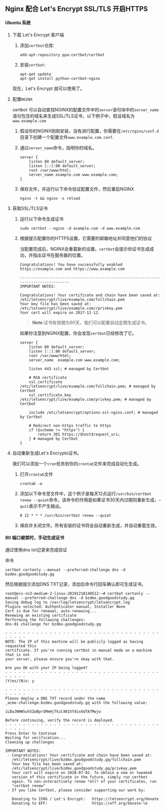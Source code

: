 ## Nginx 配合 Let's Encrypt SSL/TLS 开启HTTPS

#### Ubuntu 系统

1. 下载 Let's Encrypt 客户端

   1. 添加`certbot`仓库:

      ```shell
      add-apt-repository ppa:certbot/certbot
      ```

   2. 安装`certbot`:

      ```shell
      apt-get update
      apt-get install python-certbot-nginx
      ```

   现在，Let's Encrypt 就可以使用了。

2. 配置`NGINX`

   certbot 可以自动查找NGINX的配置文件中的`server`语句块中的`server_name`语句包含的域名来生成SSL/TLS证书，以下例子中，假设域名为`www.example.com`

   1. 假设你的NGINX刚刚安装，没有进行配置，你需要在`/etc/nginx/conf.d`目录下创建一个配置文件`www.example.com.conf`.

   2. 通过`server_name`命令，指明你的域名。  

      ```shell
      server {
          listen 80 default_server;
          listen [::]:80 default_server;
          root /var/www/html;
          server_name example.com www.example.com;
      }
      ```

   3. 保存文件，并运行以下命令验证配置文件，然后重启NGINX

      ```shell
      nginx -t && nginx -s reload
      ```

3. 获取SSL/TLS证书

   1. 运行以下命令生成证书

      ```shell
      sudo certbot --nginx -d example.com -d www.example.com
      ```

   2. 根据提示配置你的HTTPS设置，它需要的邮箱地址并同意他们的协议

      当配置完成后，NGINX会重载新的设置。`certbot`会提示你证书生成成功，并指出证书在服务器的位置。

      ```shell
      Congratulations! You have successfully enabled https://example.com and https://www.example.com 
      
      -------------------------------------------------------------------------------------
      IMPORTANT NOTES: 
      
      Congratulations! Your certificate and chain have been saved at: 
      /etc/letsencrypt/live/example.com/fullchain.pem 
      Your key file has been saved at: 
      /etc/letsencrypt/live/example.com//privkey.pem
      Your cert will expire on 2017-12-12.
      ```

      > **Note**:证书有效期为90天，我们可以配置自动定期生成证书。

      如果你注意到NGINX配置，你会发现`certbot`已经修改了它。

      ```shell
      server {
          listen 80 default_server;
          listen [::]:80 default_server;
          root /var/www/html;
          server_name  example.com www.example.com;
      
          listen 443 ssl; # managed by Certbot
      
          # RSA certificate
          ssl_certificate /etc/letsencrypt/live/example.com/fullchain.pem; # managed by Certbot
          ssl_certificate_key /etc/letsencrypt/live/example.com/privkey.pem; # managed by Certbot
      
          include /etc/letsencrypt/options-ssl-nginx.conf; # managed by Certbot
      
          # Redirect non-https traffic to https
          if ($scheme != "https") {
              return 301 https://$host$request_uri;
          } # managed by Certbot
      }
      ```

4. 自动重新生成Let's Encrypto证书。

   我们可以添加一个`cron`任务到你的`crontab`文件来完成自动化生成。

   1. 打开`crontab`文件

      ```shell
      crontab -e
      ```
      
   2. 添加以下命令至文件中，这个例子是每天12点运行`/usr/bin/certbot renew --quiet`命令，该命令的作用是如果证书30天内过期则重新生成，`—quit`表示不产生输出。
   
      ```shell
      0 12 * * * /usr/bin/certbot renew --quiet
      ```
   
   3. 保存并关闭文件。所有安装的证书将会自动重新生成，并自动重载生效。





#### 80 端口被禁时，手动生成证书

通过使用dns txt记录来完成验证

命令

```
certbot certonly --manual --preferred-challenge dns -d bzdmx.goodgoodstudy.gq
```

然后根据提示添加DNS TXT记录，添加后命令行回车确认即可生成证书。

```
root@ecs-sn3-medium-2-linux-20191218140512:~# certbot certonly --manual --preferred-challenge dns -d bzdmx.goodgoodstudy.gq
Saving debug log to /var/log/letsencrypt/letsencrypt.log
Plugins selected: Authenticator manual, Installer None
Cert is due for renewal, auto-renewing...
Renewing an existing certificate
Performing the following challenges:
dns-01 challenge for bzdmx.goodgoodstudy.gq

- - - - - - - - - - - - - - - - - - - - - - - - - - - - - - - - - - - - - - - -
NOTE: The IP of this machine will be publicly logged as having requested this
certificate. If you're running certbot in manual mode on a machine that is not
your server, please ensure you're okay with that.

Are you OK with your IP being logged?
- - - - - - - - - - - - - - - - - - - - - - - - - - - - - - - - - - - - - - - -
(Y)es/(N)o: y

- - - - - - - - - - - - - - - - - - - - - - - - - - - - - - - - - - - - - - - -
Please deploy a DNS TXT record under the name
_acme-challenge.bzdmx.goodgoodstudy.gq with the following value:

iLBaJNHW5uh5ZwBprSMmHjTkzC401XfdiskUTA7Mwjw

Before continuing, verify the record is deployed.
- - - - - - - - - - - - - - - - - - - - - - - - - - - - - - - - - - - - - - - -
Press Enter to Continue
Waiting for verification...
Cleaning up challenges

IMPORTANT NOTES:
 - Congratulations! Your certificate and chain have been saved at:
   /etc/letsencrypt/live/bzdmx.goodgoodstudy.gq/fullchain.pem
   Your key file has been saved at:
   /etc/letsencrypt/live/bzdmx.goodgoodstudy.gq/privkey.pem
   Your cert will expire on 2020-07-02. To obtain a new or tweaked
   version of this certificate in the future, simply run certbot
   again. To non-interactively renew *all* of your certificates, run
   "certbot renew"
 - If you like Certbot, please consider supporting our work by:

   Donating to ISRG / Let's Encrypt:   https://letsencrypt.org/donate
   Donating to EFF:                    https://eff.org/donate-le
```

